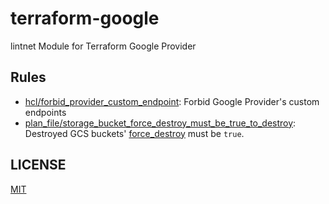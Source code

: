# terraform-google

lintnet Module for Terraform Google Provider

## Rules

- [hcl/forbid_provider_custom_endpoint](hcl/forbid_provider_custom_endpoint): Forbid Google Provider's custom endpoints
- [plan_file/storage_bucket_force_destroy_must_be_true_to_destroy](plan_file/storage_bucket_force_destroy_must_be_true_to_destroy): Destroyed GCS buckets' [force_destroy](https://registry.terraform.io/providers/hashicorp/google/latest/docs/resources/storage_bucket#force_destroy) must be `true`.

## LICENSE

[MIT](LICENSE)
